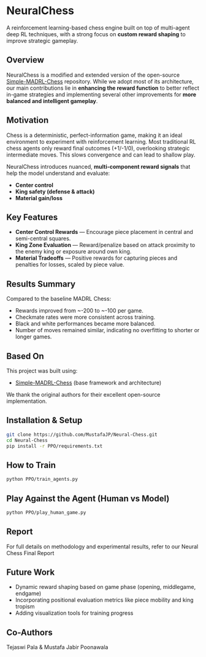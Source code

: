 # NeuralChess

A reinforcement learning-based chess engine built on top of multi-agent deep RL techniques, with a strong focus on **custom reward shaping** to improve strategic gameplay.

## Overview

NeuralChess is a modified and extended version of the open-source [Simple-MADRL-Chess](https://github.com/mhyrzt/Simple-MADRL-Chess) repository. While we adopt most of its architecture, our main contributions lie in **enhancing the reward function** to better reflect in-game strategies and implementing several other improvements for **more balanced and intelligent gameplay**.

## Motivation

Chess is a deterministic, perfect-information game, making it an ideal environment to experiment with reinforcement learning. Most traditional RL chess agents only reward final outcomes (+1/-1/0), overlooking strategic intermediate moves. This slows convergence and can lead to shallow play.

NeuralChess introduces nuanced, **multi-component reward signals** that help the model understand and evaluate:

- **Center control**
- **King safety (defense & attack)**
- **Material gain/loss**

## Key Features

- **Center Control Rewards** — Encourage piece placement in central and semi-central squares.
- **King Zone Evaluation** — Reward/penalize based on attack proximity to the enemy king or exposure around own king.
- **Material Tradeoffs** — Positive rewards for capturing pieces and penalties for losses, scaled by piece value.

## Results Summary

Compared to the baseline MADRL Chess:

- Rewards improved from ~-200 to ~-100 per game.
- Checkmate rates were more consistent across training.
- Black and white performances became more balanced.
- Number of moves remained similar, indicating no overfitting to shorter or longer games.

## Based On

This project was built using:
- [Simple-MADRL-Chess](https://github.com/mhyrzt/Simple-MADRL-Chess) (base framework and architecture)
  
We thank the original authors for their excellent open-source implementation.

## Installation & Setup

```bash
git clone https://github.com/MustafaJP/Neural-Chess.git
cd Neural-Chess
pip install -r PPO/requirements.txt
```

## How to Train

```bash
python PPO/train_agents.py
```

## Play Against the Agent (Human vs Model)

```bash
python PPO/play_human_game.py
```

## Report

For full details on methodology and experimental results, refer to our Neural Chess Final Report

## Future Work

- Dynamic reward shaping based on game phase (opening, middlegame, endgame)
- Incorporating positional evaluation metrics like piece mobility and king tropism
- Adding visualization tools for training progress

## Co-Authors

Tejaswi Pala & Mustafa Jabir Poonawala
